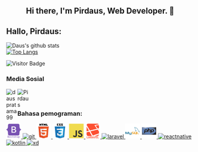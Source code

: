 <h2 align="center"> Hi there, I'm Pirdaus, Web Developer. 👋</h2>


## Hallo, Pirdaus:


![Daus's github stats](https://github-readme-stats.vercel.app/api?username=dauspratama99&show_icons=true&theme=vision-friendly-dark) 
<br>
[![Top Langs](https://github-readme-stats.vercel.app/api/top-langs/?username=dauspratama99&layout=compact&theme=vision-friendly-dark)](https://github.com/dauspratama99/github-readme-stats) 

![Visitor Badge](https://visitor-badge.laobi.icu/badge?page_id=dauspratama99)

<h3 align="left">Media Sosial </h3>
<a href="https://instagram.com/daus.p_">
  <img align="left" alt="dauspratama99" width="30px" src="https://www.vectorlogo.zone/logos/instagram/instagram-icon.svg" />
</a>
<a href="https://wa.me/6282389360130" target="_blank">
  <img align="left" alt="Pirdaus" width="30px" src="https://www.vectorlogo.zone/logos/whatsapp/whatsapp-icon.svg" />
</a>

<br><br>

<h3 align="left">Bahasa pemograman:</h3>
<p align="left"> 
  <a href="https://getbootstrap.com" target="_blank"> 
    <img src="https://raw.githubusercontent.com/devicons/devicon/master/icons/bootstrap/bootstrap-plain-wordmark.svg" alt="bootstrap" width="40" height="40"/> 
  </a> 
  
  <a href="https://git-scm.com/" target="_blank"> 
    <img src="https://www.vectorlogo.zone/logos/git-scm/git-scm-icon.svg" alt="git" width="40" height="40"/> 
  </a>
  <a href="https://www.w3.org/html/" target="_blank"> 
    <img src="https://raw.githubusercontent.com/devicons/devicon/master/icons/html5/html5-original-wordmark.svg" alt="html5" width="40" height="40"/> 
  </a> 
  <a href="https://www.w3schools.com/css/" target="_blank"> 
    <img src="https://raw.githubusercontent.com/devicons/devicon/master/icons/css3/css3-original-wordmark.svg" alt="css3" width="40" height="40"/> 
  </a> 
  <a href="https://developer.mozilla.org/en-US/docs/Web/JavaScript" target="_blank"> 
    <img src="https://raw.githubusercontent.com/devicons/devicon/master/icons/javascript/javascript-original.svg" alt="javascript" width="40" height="40"/> 
  </a> 
<!--   <a href="https://karma-runner.github.io/latest/index.html" target="_blank"> 
    <img src="https://raw.githubusercontent.com/detain/svg-logos/780f25886640cef088af994181646db2f6b1a3f8/svg/karma.svg" alt="karma" width="40" height="40"/> 
  </a>  -->
  
  <a href="https://laravel.com/" target="_blank"> 
    <img src="https://raw.githubusercontent.com/devicons/devicon/master/icons/laravel/laravel-plain-wordmark.svg" alt="laravel" width="40" height="40"/> 
  </a> 
  
   <a href="https://codeigniter.com/" target="_blank"> 
    <img src="https://seeklogo.com/images/C/codeigniter-logo-BDF3D666E7-seeklogo.com.png" alt="laravel" width="40" height="40"/> 
  </a> 
  
  
  <a href="https://www.mysql.com/" target="_blank"> 
    <img src="https://raw.githubusercontent.com/devicons/devicon/master/icons/mysql/mysql-original-wordmark.svg" alt="mysql" width="40" height="40"/> 
  </a> 

  <a href="https://www.php.net" target="_blank"> 
    <img src="https://raw.githubusercontent.com/devicons/devicon/master/icons/php/php-original.svg" alt="php" width="40" height="40"/> 
  </a> 
  
   <a href="https://reactnative.dev/" target="_blank"> 
    <img src="https://seeklogo.com/images/R/react-logo-7B3CE81517-seeklogo.com.png" alt="reactnative" width="40" height="40"/> 
  </a> 
  
  <a href="https://kotlinlang.org/" target="_blank"> 
    <img src=" https://seeklogo.com/images/K/kotlin-logo-4EA4DB3A08-seeklogo.com.png" alt="kotlin" width="40" height="40"/> 
  </a> 
 
  


 



  <a href="https://www.adobe.com/products/xd.html" target="_blank"> 
    <img src="https://cdn.worldvectorlogo.com/logos/adobe-xd.svg" alt="xd" width="40" height="40"/> 
  </a>  
</p>

